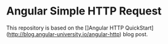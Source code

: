 # Angular Simple HTTP Request

This repository is based on the []Angular HTTP QuickStart](http://blog.angular-university.io/angular-http) blog post.

